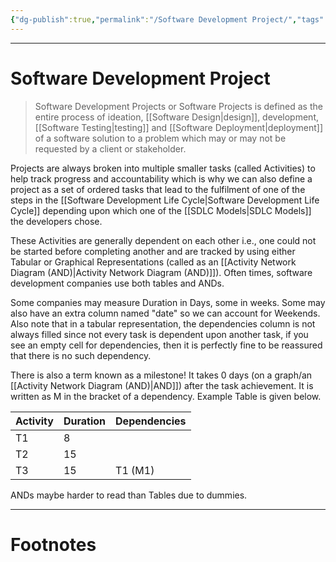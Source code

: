 ```yaml
---
{"dg-publish":true,"permalink":"/Software Development Project/","tags":["Academics","Software-Development"]}
---
```



---
# Software Development Project
> Software Development Projects or Software Projects is defined as the entire process of ideation, [[Software Design\|design]], development, [[Software Testing\|testing]] and [[Software Deployment\|deployment]] of a software solution to a problem which may or may not be requested by a client or stakeholder.

Projects are always broken into multiple smaller tasks (called Activities) to help track progress and accountability which is why we can also define a project as a set of ordered tasks that lead to the fulfilment of one of the steps in the [[Software Development Life Cycle\|Software Development Life Cycle]] depending upon which one of the [[SDLC Models\|SDLC Models]] the developers chose.

These Activities are generally dependent on each other i.e., one could not be started before completing another and are tracked by using either Tabular or Graphical Representations (called as an [[Activity Network Diagram (AND)\|Activity Network Diagram (AND)]]). 
Often times, software development companies use both tables and ANDs.

Some companies may measure Duration in Days, some in weeks. Some may also have an extra column named "date" so we can account for Weekends. Also note that in a tabular representation, the dependencies column is not always filled since not every task is dependent upon another task, if you see an empty cell for dependencies, then it is perfectly fine to be reassured that there is no such dependency.

There is also a term known as a milestone! It takes 0 days (on a graph/an [[Activity Network Diagram (AND)\|AND]]) after the task achievement. It is written as M in the bracket of a dependency. Example Table is given below.

| Activity | Duration | Dependencies |
| -------- | -------- | ------------ |
| T1       | 8        |              |
| T2       | 15       |              |
| T3       | 15       | T1 (M1)      |
ANDs maybe harder to read than Tables due to dummies.


---
# Footnotes
